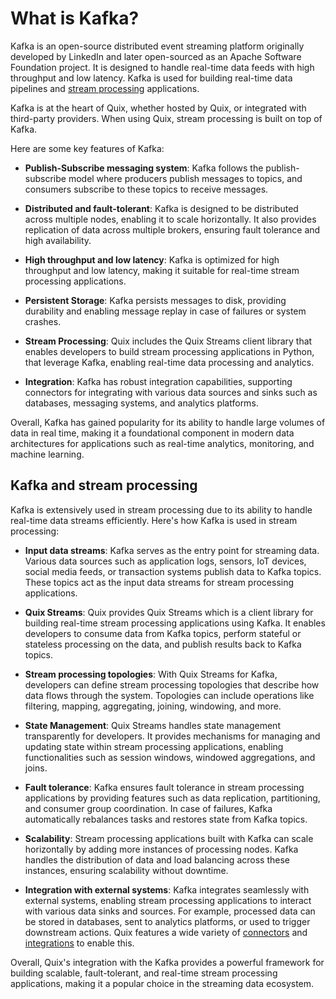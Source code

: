# What is Kafka?

Kafka is an open-source distributed event streaming platform originally developed by LinkedIn and later open-sourced as an Apache Software Foundation project. It is designed to handle real-time data feeds with high throughput and low latency. Kafka is used for building real-time data pipelines and [stream processing](./why-stream-processing.md) applications.

Kafka is at the heart of Quix, whether hosted by Quix, or integrated with third-party providers. When using Quix, stream processing is built on top of Kafka.

Here are some key features of Kafka:

* **Publish-Subscribe messaging system**: Kafka follows the publish-subscribe model where producers publish messages to topics, and consumers subscribe to these topics to receive messages.

* **Distributed and fault-tolerant**: Kafka is designed to be distributed across multiple nodes, enabling it to scale horizontally. It also provides replication of data across multiple brokers, ensuring fault tolerance and high availability.

* **High throughput and low latency**: Kafka is optimized for high throughput and low latency, making it suitable for real-time stream processing applications.

* **Persistent Storage**: Kafka persists messages to disk, providing durability and enabling message replay in case of failures or system crashes.

* **Stream Processing**: Quix includes the Quix Streams client library that enables developers to build stream processing applications in Python, that leverage Kafka, enabling real-time data processing and analytics.

* **Integration**: Kafka has robust integration capabilities, supporting connectors for integrating with various data sources and sinks such as databases, messaging systems, and analytics platforms.

Overall, Kafka has gained popularity for its ability to handle large volumes of data in real time, making it a foundational component in modern data architectures for applications such as real-time analytics, monitoring, and machine learning.

## Kafka and stream processing

Kafka is extensively used in stream processing due to its ability to handle real-time data streams efficiently. Here's how Kafka is used in stream processing:

* **Input data streams**: Kafka serves as the entry point for streaming data. Various data sources such as application logs, sensors, IoT devices, social media feeds, or transaction systems publish data to Kafka topics. These topics act as the input data streams for stream processing applications.

* **Quix Streams**: Quix provides Quix Streams which is a client library for building real-time stream processing applications using Kafka. It enables developers to consume data from Kafka topics, perform stateful or stateless processing on the data, and publish results back to Kafka topics.

* **Stream processing topologies**: With Quix Streams for Kafka, developers can define stream processing topologies that describe how data flows through the system. Topologies can include operations like filtering, mapping, aggregating, joining, windowing, and more.

* **State Management**: Quix Streams handles state management transparently for developers. It provides mechanisms for managing and updating state within stream processing applications, enabling functionalities such as session windows, windowed aggregations, and joins.

* **Fault tolerance**: Kafka ensures fault tolerance in stream processing applications by providing features such as data replication, partitioning, and consumer group coordination. In case of failures, Kafka automatically rebalances tasks and restores state from Kafka topics.

* **Scalability**: Stream processing applications built with Kafka can scale horizontally by adding more instances of processing nodes. Kafka handles the distribution of data and load balancing across these instances, ensuring scalability without downtime.

* **Integration with external systems**: Kafka integrates seamlessly with external systems, enabling stream processing applications to interact with various data sinks and sources. For example, processed data can be stored in databases, sent to analytics platforms, or used to trigger downstream actions. Quix features a wide variety of [connectors](../connectors/index.md) and [integrations](../integrations/overview.md) to enable this.

Overall, Quix's integration with the Kafka provides a powerful framework for building scalable, fault-tolerant, and real-time stream processing applications, making it a popular choice in the streaming data ecosystem.
